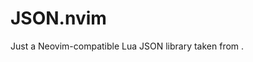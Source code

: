 # JSON.nvim

Just a Neovim-compatible Lua JSON library taken from [](https://github.com/rxi/json.lua).
